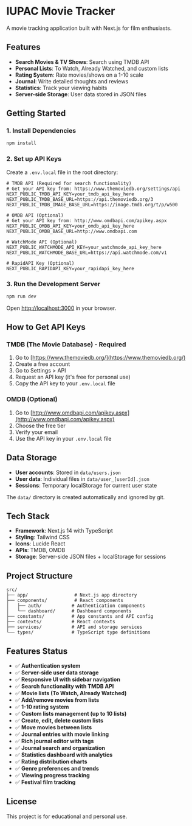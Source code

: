 # IUPAC Movie Tracker

A movie tracking application built with Next.js for film enthusiasts.

## Features

- **Search Movies & TV Shows**: Search using TMDB API
- **Personal Lists**: To Watch, Already Watched, and custom lists
- **Rating System**: Rate movies/shows on a 1-10 scale
- **Journal**: Write detailed thoughts and reviews
- **Statistics**: Track your viewing habits
- **Server-side Storage**: User data stored in JSON files

## Getting Started

### 1. Install Dependencies

```bash
npm install
```

### 2. Set up API Keys

Create a `.env.local` file in the root directory:

```env
# TMDB API (Required for search functionality)
# Get your API key from: https://www.themoviedb.org/settings/api
NEXT_PUBLIC_TMDB_API_KEY=your_tmdb_api_key_here
NEXT_PUBLIC_TMDB_BASE_URL=https://api.themoviedb.org/3
NEXT_PUBLIC_TMDB_IMAGE_BASE_URL=https://image.tmdb.org/t/p/w500

# OMDB API (Optional)
# Get your API key from: http://www.omdbapi.com/apikey.aspx
NEXT_PUBLIC_OMDB_API_KEY=your_omdb_api_key_here
NEXT_PUBLIC_OMDB_BASE_URL=http://www.omdbapi.com

# WatchMode API (Optional)
NEXT_PUBLIC_WATCHMODE_API_KEY=your_watchmode_api_key_here
NEXT_PUBLIC_WATCHMODE_BASE_URL=https://api.watchmode.com/v1

# RapidAPI Key (Optional)
NEXT_PUBLIC_RAPIDAPI_KEY=your_rapidapi_key_here
```

### 3. Run the Development Server

```bash
npm run dev
```

Open [http://localhost:3000](http://localhost:3000) in your browser.

## How to Get API Keys

### TMDB (The Movie Database) - Required
1. Go to [https://www.themoviedb.org/](https://www.themoviedb.org/)
2. Create a free account
3. Go to Settings > API
4. Request an API key (it's free for personal use)
5. Copy the API key to your `.env.local` file

### OMDB (Optional)
1. Go to [http://www.omdbapi.com/apikey.aspx](http://www.omdbapi.com/apikey.aspx)
2. Choose the free tier
3. Verify your email
4. Use the API key in your `.env.local` file

## Data Storage

- **User accounts**: Stored in `data/users.json`
- **User data**: Individual files in `data/user_[userId].json`
- **Sessions**: Temporary localStorage for current user state

The `data/` directory is created automatically and ignored by git.

## Tech Stack

- **Framework**: Next.js 14 with TypeScript
- **Styling**: Tailwind CSS
- **Icons**: Lucide React
- **APIs**: TMDB, OMDB
- **Storage**: Server-side JSON files + localStorage for sessions

## Project Structure

```
src/
├── app/                 # Next.js app directory
├── components/          # React components
│   ├── auth/           # Authentication components
│   └── dashboard/      # Dashboard components
├── constants/          # App constants and API config
├── contexts/           # React contexts
├── services/           # API and storage services
└── types/              # TypeScript type definitions
```

## Features Status

- ✅ **Authentication system**
- ✅ **Server-side user data storage**  
- ✅ **Responsive UI with sidebar navigation**
- ✅ **Search functionality with TMDB API**
- ✅ **Movie lists (To Watch, Already Watched)**
- ✅ **Add/remove movies from lists**
- ✅ **1-10 rating system**
- ✅ **Custom lists management (up to 10 lists)**
- ✅ **Create, edit, delete custom lists**
- ✅ **Move movies between lists**
- ✅ **Journal entries with movie linking**
- ✅ **Rich journal editor with tags**
- ✅ **Journal search and organization**
- ✅ **Statistics dashboard with analytics**
- ✅ **Rating distribution charts**
- ✅ **Genre preferences and trends**
- ✅ **Viewing progress tracking**
- ✅ **Festival film tracking**

## License

This project is for educational and personal use.
